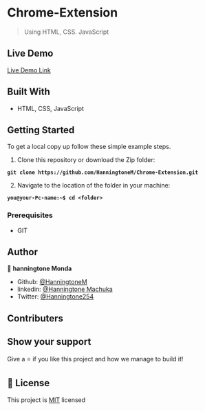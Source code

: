 # Chrome-Extension



> Using HTML, CSS. JavaScript

## Live Demo

[Live Demo Link]()


## Built With

- HTML, CSS, JavaScript

## Getting Started

To get a local copy up follow these simple example steps.

1. Clone this repository or download the Zip folder:

**``git clone https://github.com/HanningtoneM/Chrome-Extension.git``**

2. Navigate to the location of the folder in your machine:

**``you@your-Pc-name:~$ cd <folder>``**

### Prerequisites

- GIT

## Author

👤 **hanningtone Monda**

- Github: [@HanningtoneM](https://github.com/HanningtoneM)
- linkedin: [@Hanningtone Machuka](https://www.linkedin.com/in/hanningtone-machuka-58501722a)
- Twitter: [@Hanningtone254](https://twitter.com/Hanningtone254?t=YVXXz9EZzOhR5vPi3DlHDQ&s=09)


## Contributers

## Show your support

Give a ⭐️ if you like this project and how we manage to build it!

## 📝 License

This project is [MIT](./MIT.md) licensed